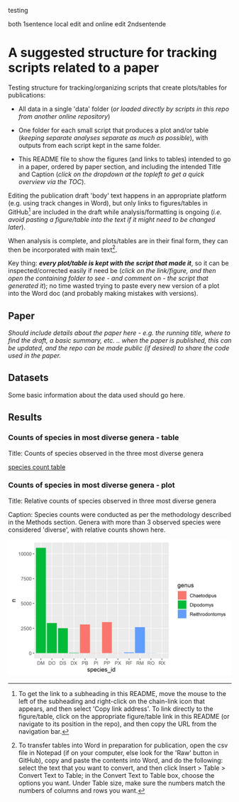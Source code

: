 testing

both 1sentence local edit and online edit
2ndsentende

# A suggested structure for tracking scripts related to a paper

Testing structure for tracking/organizing scripts that create plots/tables for publications:

* All data in a single 'data' folder (_or loaded directly by scripts in this repo from another online repository_)

* One folder for each small script that produces a plot and/or table (_keeping separate analyses separate as much as possible_), with outputs from each script kept in the same folder.

* This README file to show the figures (and links to tables) intended to go in a paper, ordered by paper section, and including the intended Title and Caption (_click on the dropdown at the topleft to get a quick overview via the TOC_).

Editing the publication draft 'body' text happens in an appropriate platform (e.g. using track changes in Word), but only links to figures/tables in GitHub[^footnote1] are included in the draft while analysis/formatting is ongoing (_i.e. avoid pasting a figure/table into the text if it might need to be changed later_).

When analysis is complete, and plots/tables are in their final form, they can then be incorporated with main text[^footnote2].


Key thing: ***every plot/table is kept with the script that made it***, so it can be inspected/corrected easily if need be (_click on the link/figure, and then open the containing folder to see - and comment on - the script that generated it_); no time wasted trying to paste every new version of a plot into the Word doc (and probably making mistakes with versions).


## Paper

_Should include details about the paper here - e.g. the running title, where to find the draft, a basic summary, etc. .. when the paper is published, this can be updated, and the repo can be made public (if desired) to share the code used in the paper._


## Datasets

Some basic information about the data used should go here.


## Results

### Counts of species in most diverse genera - table

Title: Counts of species observed in the three most diverse genera

[species count table](output_species_count/species_counts_table.csv)


### Counts of species in most diverse genera - plot

Title: Relative counts of species observed in three most diverse genera

Caption: Species counts were conducted as per the methodology described in the Methods section. Genera with more than 3 observed species were considered 'diverse', with relative counts shown here.

![species count barplot](output_species_count/species_counts_barplot.png)


[^footnote1]: To get the link to a subheading in this README, move the mouse to the left of the subheading and right-click on the chain-link icon that appears, and then select 'Copy link address'. To link directly to the figure/table, click on the appropriate figure/table link in this README (or navigate to its position in the repo), and then copy the URL from the navigation bar.

[^footnote2]: To transfer tables into Word in preparation for publication, open the csv file in Notepad (if on your computer, else look for the 'Raw' button in GitHub), copy and paste the contents into Word, and do the following: select the text that you want to convert, and then click Insert > Table > Convert Text to Table; in the Convert Text to Table box, choose the options you want. Under Table size, make sure the numbers match the numbers of columns and rows you want. 


